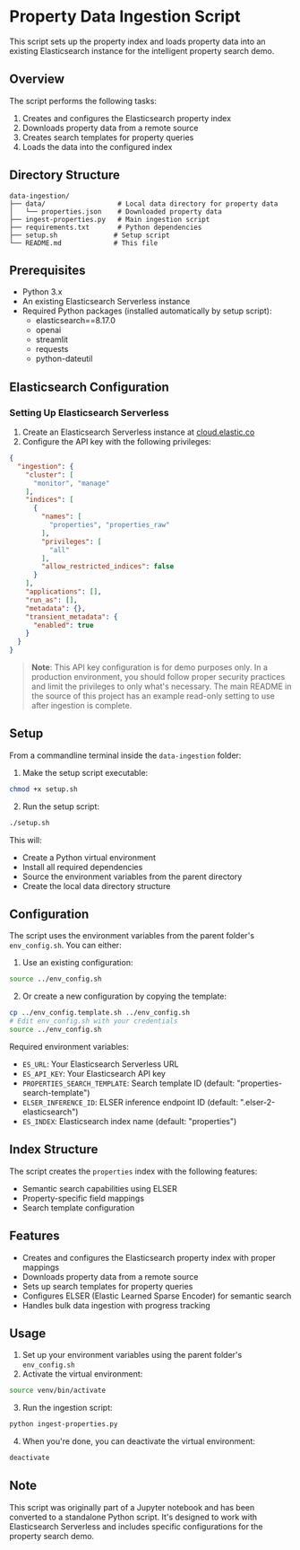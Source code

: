 # Property Data Ingestion Script

This script sets up the property index and loads property data into an existing Elasticsearch instance for the intelligent property search demo.

## Overview

The script performs the following tasks:
1. Creates and configures the Elasticsearch property index
2. Downloads property data from a remote source
3. Creates search templates for property queries
4. Loads the data into the configured index

## Directory Structure

```
data-ingestion/
├── data/                  # Local data directory for property data
│   └── properties.json    # Downloaded property data
├── ingest-properties.py   # Main ingestion script
├── requirements.txt       # Python dependencies
├── setup.sh              # Setup script
└── README.md             # This file
```

## Prerequisites

- Python 3.x
- An existing Elasticsearch Serverless instance
- Required Python packages (installed automatically by setup script):
  - elasticsearch==8.17.0
  - openai
  - streamlit
  - requests
  - python-dateutil

## Elasticsearch Configuration

### Setting Up Elasticsearch Serverless

1. Create an Elasticsearch Serverless instance at [cloud.elastic.co](https://cloud.elastic.co/)
2. Configure the API key with the following privileges:


```json
{
  "ingestion": {
    "cluster": [
      "monitor", "manage"
    ],
    "indices": [
      {
        "names": [
          "properties", "properties_raw"
        ],
        "privileges": [
          "all"
        ],
        "allow_restricted_indices": false
      }
    ],
    "applications": [],
    "run_as": [],
    "metadata": {},
    "transient_metadata": {
      "enabled": true
    }
  }
}
```

> **Note**: This API key configuration is for demo purposes only. In a production environment, you should follow proper security practices and limit the privileges to only what's necessary.  The main README in the source of this project has an example read-only setting to use after ingestion is complete.

## Setup

From a commandline terminal inside the ```data-ingestion``` folder:

1. Make the setup script executable:
```bash
chmod +x setup.sh
```

2. Run the setup script:
```bash
./setup.sh
```

This will:
- Create a Python virtual environment
- Install all required dependencies
- Source the environment variables from the parent directory
- Create the local data directory structure

## Configuration

The script uses the environment variables from the parent folder's `env_config.sh`. You can either:

1. Use an existing configuration:
```bash
source ../env_config.sh
```

2. Or create a new configuration by copying the template:
```bash
cp ../env_config.template.sh ../env_config.sh
# Edit env_config.sh with your credentials
source ../env_config.sh
```

Required environment variables:
- `ES_URL`: Your Elasticsearch Serverless URL
- `ES_API_KEY`: Your Elasticsearch API key
- `PROPERTIES_SEARCH_TEMPLATE`: Search template ID (default: "properties-search-template")
- `ELSER_INFERENCE_ID`: ELSER inference endpoint ID (default: ".elser-2-elasticsearch")
- `ES_INDEX`: Elasticsearch index name (default: "properties")

## Index Structure

The script creates the `properties` index with the following features:
- Semantic search capabilities using ELSER
- Property-specific field mappings
- Search template configuration

## Features

- Creates and configures the Elasticsearch property index with proper mappings
- Downloads property data from a remote source
- Sets up search templates for property queries
- Configures ELSER (Elastic Learned Sparse Encoder) for semantic search
- Handles bulk data ingestion with progress tracking

## Usage

1. Set up your environment variables using the parent folder's `env_config.sh`
2. Activate the virtual environment:
```bash
source venv/bin/activate
```

3. Run the ingestion script:
```bash
python ingest-properties.py
```

4. When you're done, you can deactivate the virtual environment:
```bash
deactivate
```

## Note

This script was originally part of a Jupyter notebook and has been converted to a standalone Python script. It's designed to work with Elasticsearch Serverless and includes specific configurations for the property search demo. 